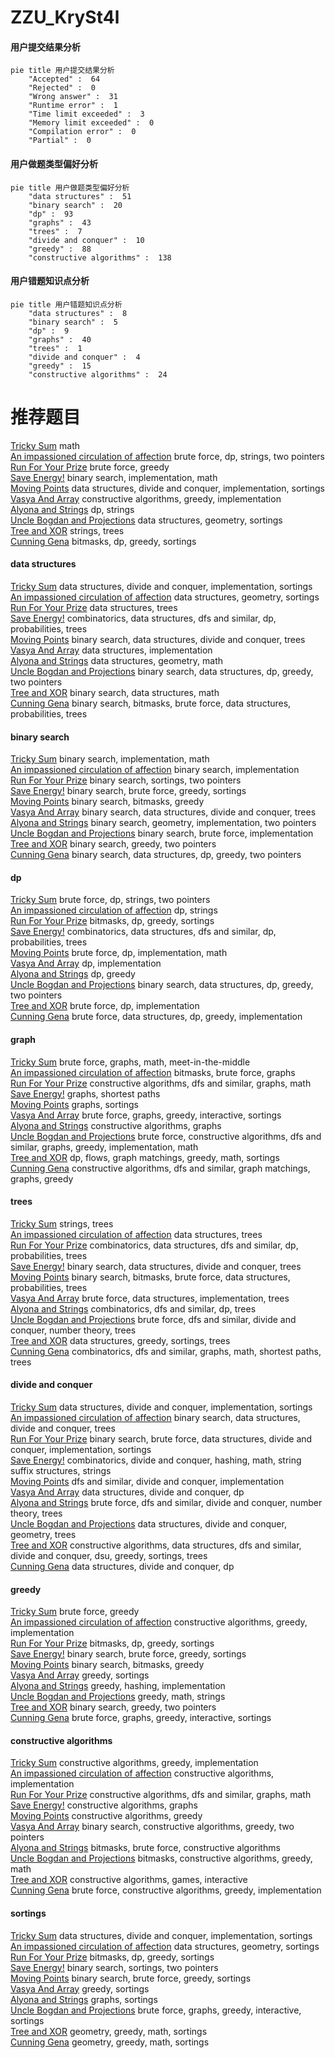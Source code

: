 # ZZU_KrySt4l
<!-- tabs:start -->
#### **用户提交结果分析**

```mermaid
pie title 用户提交结果分析
    "Accepted" :  64
    "Rejected" :  0
    "Wrong answer" :  31
    "Runtime error" :  1
    "Time limit exceeded" :  3
    "Memory limit exceeded" :  0
    "Compilation error" :  0
    "Partial" :  0
```
#### **用户做题类型偏好分析**

```mermaid
pie title 用户做题类型偏好分析
    "data structures" :  51
    "binary search" :  20
    "dp" :  93
    "graphs" :  43
    "trees" :  7
    "divide and conquer" :  10
    "greedy" :  88
    "constructive algorithms" :  138
```
#### **用户错题知识点分析**

```mermaid
pie title 用户错题知识点分析
    "data structures" :  8
    "binary search" :  5
    "dp" :  9
    "graphs" :  40
    "trees" :  1
    "divide and conquer" :  4
    "greedy" :  15
    "constructive algorithms" :  24
```
<!-- tabs:end -->
# 推荐题目
[Tricky Sum](http://codeforces.com/problemset/problem/598/A)		math		  
[An impassioned circulation of affection](http://codeforces.com/problemset/problem/814/C)		brute force,
                        dp,
                        strings,
                        two pointers		  
[Run For Your Prize](http://codeforces.com/problemset/problem/938/B)		brute force,
                        greedy		  
[Save Energy!](http://codeforces.com/problemset/problem/936/A)		binary search,
                        implementation,
                        math		  
[Moving Points](http://codeforces.com/problemset/problem/1311/F)		data structures,
                        divide and conquer,
                        implementation,
                        sortings		  
[Vasya And Array](http://codeforces.com/problemset/problem/1187/C)		constructive algorithms,
                        greedy,
                        implementation		  
[Alyona and Strings](http://codeforces.com/problemset/problem/682/D)		dp,
                        strings		  
[Uncle Bogdan and Projections](http://codeforces.com/problemset/problem/1388/E)		data structures,
                        geometry,
                        sortings		  
[Tree and XOR](http://codeforces.com/problemset/problem/1055/F)		strings,
                        trees		  
[Cunning Gena](http://codeforces.com/problemset/problem/417/D)		bitmasks,
                        dp,
                        greedy,
                        sortings		  
<!-- tabs:start -->
#### **data structures**
[Tricky Sum](http://codeforces.com/problemset/problem/1311/F)		data structures,
                        divide and conquer,
                        implementation,
                        sortings		  
[An impassioned circulation of affection](http://codeforces.com/problemset/problem/1388/E)		data structures,
                        geometry,
                        sortings		  
[Run For Your Prize](http://codeforces.com/problemset/problem/916/E)		data structures,
                        trees		  
[Save Energy!](http://codeforces.com/problemset/problem/629/E)		combinatorics,
                        data structures,
                        dfs and similar,
                        dp,
                        probabilities,
                        trees		  
[Moving Points](http://codeforces.com/problemset/problem/150/E)		binary search,
                        data structures,
                        divide and conquer,
                        trees		  
[Vasya And Array](http://codeforces.com/problemset/problem/319/B)		data structures,
                        implementation		  
[Alyona and Strings](https://codeforces.com/contest/651/problem/C)		data structures,
                        geometry,
                        math		  
[Uncle Bogdan and Projections](http://codeforces.com/problemset/problem/1492/C)		binary search,
                        data structures,
                        dp,
                        greedy,
                        two pointers		  
[Tree and XOR](http://codeforces.com/problemset/problem/1490/G)		binary search,
                        data structures,
                        math		  
[Cunning Gena](http://codeforces.com/problemset/problem/1479/D)		binary search,
                        bitmasks,
                        brute force,
                        data structures,
                        probabilities,
                        trees		  
#### **binary search**
[Tricky Sum](http://codeforces.com/problemset/problem/936/A)		binary search,
                        implementation,
                        math		  
[An impassioned circulation of affection](http://codeforces.com/problemset/problem/152/B)		binary search,
                        implementation		  
[Run For Your Prize](http://codeforces.com/problemset/problem/231/C)		binary search,
                        sortings,
                        two pointers		  
[Save Energy!](http://codeforces.com/problemset/problem/949/D)		binary search,
                        brute force,
                        greedy,
                        sortings		  
[Moving Points](http://codeforces.com/problemset/problem/309/C)		binary search,
                        bitmasks,
                        greedy		  
[Vasya And Array](http://codeforces.com/problemset/problem/150/E)		binary search,
                        data structures,
                        divide and conquer,
                        trees		  
[Alyona and Strings](https://codeforces.com/contest/781/problem/F)		binary search,
                        geometry,
                        implementation,
                        two pointers		  
[Uncle Bogdan and Projections](http://codeforces.com/problemset/problem/1279/B)		binary search,
                        brute force,
                        implementation		  
[Tree and XOR](https://codeforces.com/contest/957/problem/C)		binary search,
                        greedy,
                        two pointers		  
[Cunning Gena](http://codeforces.com/problemset/problem/1492/C)		binary search,
                        data structures,
                        dp,
                        greedy,
                        two pointers		  
#### **dp**
[Tricky Sum](http://codeforces.com/problemset/problem/814/C)		brute force,
                        dp,
                        strings,
                        two pointers		  
[An impassioned circulation of affection](http://codeforces.com/problemset/problem/682/D)		dp,
                        strings		  
[Run For Your Prize](http://codeforces.com/problemset/problem/417/D)		bitmasks,
                        dp,
                        greedy,
                        sortings		  
[Save Energy!](http://codeforces.com/problemset/problem/629/E)		combinatorics,
                        data structures,
                        dfs and similar,
                        dp,
                        probabilities,
                        trees		  
[Moving Points](http://codeforces.com/problemset/problem/1339/A)		brute force,
                        dp,
                        implementation,
                        math		  
[Vasya And Array](http://codeforces.com/problemset/problem/811/C)		dp,
                        implementation		  
[Alyona and Strings](http://codeforces.com/problemset/problem/1420/E)		dp,
                        greedy		  
[Uncle Bogdan and Projections](http://codeforces.com/problemset/problem/1492/C)		binary search,
                        data structures,
                        dp,
                        greedy,
                        two pointers		  
[Tree and XOR](https://codeforces.com/contest/1457/problem/C)		brute force,
                        dp,
                        implementation		  
[Cunning Gena](http://codeforces.com/problemset/problem/1491/C)		brute force,
                        data structures,
                        dp,
                        greedy,
                        implementation		  
#### **graph**
[Tricky Sum](http://codeforces.com/problemset/problem/839/E)		brute force,
                        graphs,
                        math,
                        meet-in-the-middle		  
[An impassioned circulation of affection](http://codeforces.com/problemset/problem/114/B)		bitmasks,
                        brute force,
                        graphs		  
[Run For Your Prize](https://codeforces.com/contest/1104/problem/E)		constructive algorithms,
                        dfs and similar,
                        graphs,
                        math		  
[Save Energy!](http://codeforces.com/problemset/problem/20/C)		graphs,
                        shortest paths		  
[Moving Points](http://codeforces.com/problemset/problem/1424/M)		graphs,
                        sortings		  
[Vasya And Array](http://codeforces.com/problemset/problem/1498/E)		brute force,
                        graphs,
                        greedy,
                        interactive,
                        sortings		  
[Alyona and Strings](http://codeforces.com/problemset/problem/323/B)		constructive algorithms,
                        graphs		  
[Uncle Bogdan and Projections](http://codeforces.com/problemset/problem/1487/C)		brute force,
                        constructive algorithms,
                        dfs and similar,
                        graphs,
                        greedy,
                        implementation,
                        math		  
[Tree and XOR](http://codeforces.com/problemset/problem/1437/C)		dp,
                        flows,
                        graph matchings,
                        greedy,
                        math,
                        sortings		  
[Cunning Gena](http://codeforces.com/problemset/problem/1470/D)		constructive algorithms,
                        dfs and similar,
                        graph matchings,
                        graphs,
                        greedy		  
#### **trees**
[Tricky Sum](http://codeforces.com/problemset/problem/1055/F)		strings,
                        trees		  
[An impassioned circulation of affection](http://codeforces.com/problemset/problem/916/E)		data structures,
                        trees		  
[Run For Your Prize](http://codeforces.com/problemset/problem/629/E)		combinatorics,
                        data structures,
                        dfs and similar,
                        dp,
                        probabilities,
                        trees		  
[Save Energy!](http://codeforces.com/problemset/problem/150/E)		binary search,
                        data structures,
                        divide and conquer,
                        trees		  
[Moving Points](http://codeforces.com/problemset/problem/1479/D)		binary search,
                        bitmasks,
                        brute force,
                        data structures,
                        probabilities,
                        trees		  
[Vasya And Array](http://codeforces.com/problemset/problem/1511/C)		brute force,
                        data structures,
                        implementation,
                        trees		  
[Alyona and Strings](http://codeforces.com/problemset/problem/1499/F)		combinatorics,
                        dfs and similar,
                        dp,
                        trees		  
[Uncle Bogdan and Projections](http://codeforces.com/problemset/problem/1491/E)		brute force,
                        dfs and similar,
                        divide and conquer,
                        number theory,
                        trees		  
[Tree and XOR](http://codeforces.com/problemset/problem/1466/D)		data structures,
                        greedy,
                        sortings,
                        trees		  
[Cunning Gena](http://codeforces.com/problemset/problem/1495/D)		combinatorics,
                        dfs and similar,
                        graphs,
                        math,
                        shortest paths,
                        trees		  
#### **divide and conquer**
[Tricky Sum](http://codeforces.com/problemset/problem/1311/F)		data structures,
                        divide and conquer,
                        implementation,
                        sortings		  
[An impassioned circulation of affection](http://codeforces.com/problemset/problem/150/E)		binary search,
                        data structures,
                        divide and conquer,
                        trees		  
[Run For Your Prize](http://codeforces.com/problemset/problem/1461/D)		binary search,
                        brute force,
                        data structures,
                        divide and conquer,
                        implementation,
                        sortings		  
[Save Energy!](http://codeforces.com/problemset/problem/1466/G)		combinatorics,
                        divide and conquer,
                        hashing,
                        math,
                        string suffix structures,
                        strings		  
[Moving Points](http://codeforces.com/problemset/problem/1490/D)		dfs and similar,
                        divide and conquer,
                        implementation		  
[Vasya And Array](https://codeforces.com/contest/1483/problem/C)		data structures,
                        divide and conquer,
                        dp		  
[Alyona and Strings](http://codeforces.com/problemset/problem/1491/E)		brute force,
                        dfs and similar,
                        divide and conquer,
                        number theory,
                        trees		  
[Uncle Bogdan and Projections](http://codeforces.com/problemset/problem/1303/G)		data structures,
                        divide and conquer,
                        geometry,
                        trees		  
[Tree and XOR](http://codeforces.com/problemset/problem/1494/D)		constructive algorithms,
                        data structures,
                        dfs and similar,
                        divide and conquer,
                        dsu,
                        greedy,
                        sortings,
                        trees		  
[Cunning Gena](http://codeforces.com/problemset/problem/1482/E)		data structures,
                        divide and conquer,
                        dp		  
#### **greedy**
[Tricky Sum](http://codeforces.com/problemset/problem/938/B)		brute force,
                        greedy		  
[An impassioned circulation of affection](http://codeforces.com/problemset/problem/1187/C)		constructive algorithms,
                        greedy,
                        implementation		  
[Run For Your Prize](http://codeforces.com/problemset/problem/417/D)		bitmasks,
                        dp,
                        greedy,
                        sortings		  
[Save Energy!](http://codeforces.com/problemset/problem/949/D)		binary search,
                        brute force,
                        greedy,
                        sortings		  
[Moving Points](http://codeforces.com/problemset/problem/309/C)		binary search,
                        bitmasks,
                        greedy		  
[Vasya And Array](http://codeforces.com/problemset/problem/461/A)		greedy,
                        sortings		  
[Alyona and Strings](http://codeforces.com/problemset/problem/486/B)		greedy,
                        hashing,
                        implementation		  
[Uncle Bogdan and Projections](http://codeforces.com/problemset/problem/508/B)		greedy,
                        math,
                        strings		  
[Tree and XOR](https://codeforces.com/contest/957/problem/C)		binary search,
                        greedy,
                        two pointers		  
[Cunning Gena](http://codeforces.com/problemset/problem/1498/E)		brute force,
                        graphs,
                        greedy,
                        interactive,
                        sortings		  
#### **constructive algorithms**
[Tricky Sum](http://codeforces.com/problemset/problem/1187/C)		constructive algorithms,
                        greedy,
                        implementation		  
[An impassioned circulation of affection](http://codeforces.com/problemset/problem/680/A)		constructive algorithms,
                        implementation		  
[Run For Your Prize](https://codeforces.com/contest/1104/problem/E)		constructive algorithms,
                        dfs and similar,
                        graphs,
                        math		  
[Save Energy!](http://codeforces.com/problemset/problem/323/B)		constructive algorithms,
                        graphs		  
[Moving Points](http://codeforces.com/problemset/problem/1493/A)		constructive algorithms,
                        greedy		  
[Vasya And Array](http://codeforces.com/problemset/problem/1463/D)		binary search,
                        constructive algorithms,
                        greedy,
                        two pointers		  
[Alyona and Strings](https://codeforces.com/contest/1456/problem/B)		bitmasks,
                        brute force,
                        constructive algorithms		  
[Uncle Bogdan and Projections](http://codeforces.com/problemset/problem/1492/D)		bitmasks,
                        constructive algorithms,
                        greedy,
                        math		  
[Tree and XOR](https://codeforces.com/contest/1504/problem/D)		constructive algorithms,
                        games,
                        interactive		  
[Cunning Gena](https://codeforces.com/contest/1483/problem/A)		brute force,
                        constructive algorithms,
                        greedy,
                        implementation		  
#### **sortings**
[Tricky Sum](http://codeforces.com/problemset/problem/1311/F)		data structures,
                        divide and conquer,
                        implementation,
                        sortings		  
[An impassioned circulation of affection](http://codeforces.com/problemset/problem/1388/E)		data structures,
                        geometry,
                        sortings		  
[Run For Your Prize](http://codeforces.com/problemset/problem/417/D)		bitmasks,
                        dp,
                        greedy,
                        sortings		  
[Save Energy!](http://codeforces.com/problemset/problem/231/C)		binary search,
                        sortings,
                        two pointers		  
[Moving Points](http://codeforces.com/problemset/problem/949/D)		binary search,
                        brute force,
                        greedy,
                        sortings		  
[Vasya And Array](http://codeforces.com/problemset/problem/461/A)		greedy,
                        sortings		  
[Alyona and Strings](http://codeforces.com/problemset/problem/1424/M)		graphs,
                        sortings		  
[Uncle Bogdan and Projections](http://codeforces.com/problemset/problem/1498/E)		brute force,
                        graphs,
                        greedy,
                        interactive,
                        sortings		  
[Tree and XOR](https://codeforces.com/contest/1496/problem/C)		geometry,
                        greedy,
                        math,
                        sortings		  
[Cunning Gena](http://codeforces.com/problemset/problem/1495/A)		geometry,
                        greedy,
                        math,
                        sortings		  
<!-- tabs:end -->
